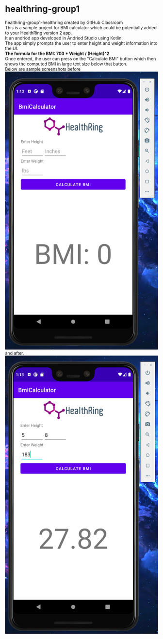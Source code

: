 # healthring-group1
healthring-group1-healthring created by GitHub Classroom  
This is a sample project for BMI calculator which could be potentially added to your HealthRing version 2 app.  
It an andriod app developed in Andriod Studio using Kotlin.  
The app simply prompts the user to enter height and weight information into the UI.  
**The formula for the BMI: 703 * Weight / (Height)^2**  
Once entered, the user can press on the "Calculate BMI" button which then  
shows the computed BMI in large text size below that button.  
Below are sample screenshots before  
![Screenshot](Before.PNG)  
and after.  
![Screenshot](After.PNG)
